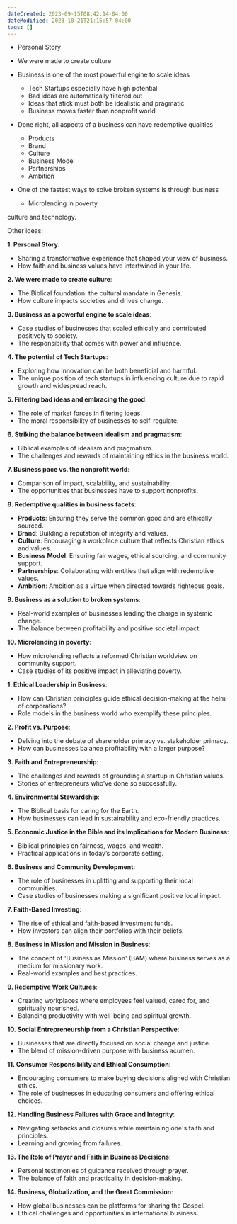 ```yaml
---
dateCreated: 2023-09-15T08:42:14-04:00
dateModified: 2023-10-21T21:15:57-04:00
tags: []
---
```


- Personal Story
- We were made to create culture
- Business is one of the most powerful engine to scale ideas
	- Tech Startups especially have high potential
	- Bad ideas are automatically filtered out
	- Ideas that stick must both be idealistic and pragmatic
	- Business moves faster than nonprofit world
	
- Done right, all aspects of a business can have redemptive qualities
	- Products
	- Brand
	- Culture
	- Business Model
	- Partnerships
	- Ambition

- One of the fastest ways to solve broken systems is through business
	- Microlending in poverty

culture and technology.

Other ideas:

**1. Personal Story**:

- Sharing a transformative experience that shaped your view of business.
- How faith and business values have intertwined in your life.

**2. We were made to create culture**:

- The Biblical foundation: the cultural mandate in Genesis.
- How culture impacts societies and drives change.

**3. Business as a powerful engine to scale ideas**:

- Case studies of businesses that scaled ethically and contributed positively to society.
- The responsibility that comes with power and influence.

**4. The potential of Tech Startups**:

- Exploring how innovation can be both beneficial and harmful.
- The unique position of tech startups in influencing culture due to rapid growth and widespread reach.

**5. Filtering bad ideas and embracing the good**:

- The role of market forces in filtering ideas.
- The moral responsibility of businesses to self-regulate.

**6. Striking the balance between idealism and pragmatism**:

- Biblical examples of idealism and pragmatism.
- The challenges and rewards of maintaining ethics in the business world.

**7. Business pace vs. the nonprofit world**:

- Comparison of impact, scalability, and sustainability.
- The opportunities that businesses have to support nonprofits.

**8. Redemptive qualities in business facets**:

- **Products**: Ensuring they serve the common good and are ethically sourced.
- **Brand**: Building a reputation of integrity and values.
- **Culture**: Encouraging a workplace culture that reflects Christian ethics and values.
- **Business Model**: Ensuring fair wages, ethical sourcing, and community support.
- **Partnerships**: Collaborating with entities that align with redemptive values.
- **Ambition**: Ambition as a virtue when directed towards righteous goals.

**9. Business as a solution to broken systems**:

- Real-world examples of businesses leading the charge in systemic change.
- The balance between profitability and positive societal impact.

**10. Microlending in poverty**:

- How microlending reflects a reformed Christian worldview on community support.
- Case studies of its positive impact in alleviating poverty.

**1. Ethical Leadership in Business**:

- How can Christian principles guide ethical decision-making at the helm of corporations?
- Role models in the business world who exemplify these principles.

**2. Profit vs. Purpose**:

- Delving into the debate of shareholder primacy vs. stakeholder primacy.
- How can businesses balance profitability with a larger purpose?

**3. Faith and Entrepreneurship**:

- The challenges and rewards of grounding a startup in Christian values.
- Stories of entrepreneurs who’ve done so successfully.

**4. Environmental Stewardship**:

- The Biblical basis for caring for the Earth.
- How businesses can lead in sustainability and eco-friendly practices.

**5. Economic Justice in the Bible and its Implications for Modern Business**:

- Biblical principles on fairness, wages, and wealth.
- Practical applications in today’s corporate setting.

**6. Business and Community Development**:

- The role of businesses in uplifting and supporting their local communities.
- Case studies of businesses making a significant positive local impact.

**7. Faith-Based Investing**:

- The rise of ethical and faith-based investment funds.
- How investors can align their portfolios with their beliefs.

**8. Business in Mission and Mission in Business**:

- The concept of 'Business as Mission' (BAM) where business serves as a medium for missionary work.
- Real-world examples and best practices.

**9. Redemptive Work Cultures**:

- Creating workplaces where employees feel valued, cared for, and spiritually nourished.
- Balancing productivity with well-being and spiritual growth.

**10. Social Entrepreneurship from a Christian Perspective**:

- Businesses that are directly focused on social change and justice.
- The blend of mission-driven purpose with business acumen.

**11. Consumer Responsibility and Ethical Consumption**:

- Encouraging consumers to make buying decisions aligned with Christian ethics.
- The role of businesses in educating consumers and offering ethical choices.

**12. Handling Business Failures with Grace and Integrity**:

- Navigating setbacks and closures while maintaining one's faith and principles.
- Learning and growing from failures.

**13. The Role of Prayer and Faith in Business Decisions**:

- Personal testimonies of guidance received through prayer.
- The balance of faith and practicality in decision-making.

**14. Business, Globalization, and the Great Commission**:

- How global businesses can be platforms for sharing the Gospel.
- Ethical challenges and opportunities in international business.